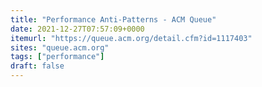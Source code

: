 ```yaml
---
title: "Performance Anti-Patterns - ACM Queue"
date: 2021-12-27T07:57:09+0000
itemurl: "https://queue.acm.org/detail.cfm?id=1117403"
sites: "queue.acm.org"
tags: ["performance"]
draft: false
---
```

